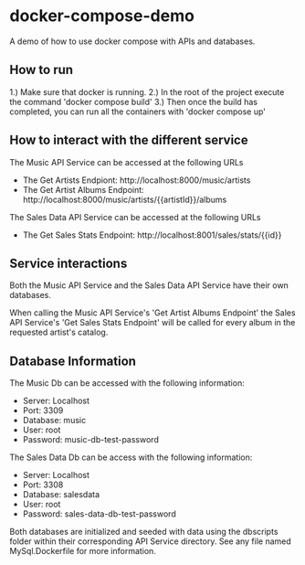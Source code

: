 # docker-compose-demo
 A demo of how to use docker compose with APIs and databases.

 ## How to run
 1.) Make sure that docker is running.
 2.) In the root of the project execute the command 'docker compose build'
 3.) Then once the build has completed, you can run all the containers with 'docker compose up'

 ## How to interact with the different service

 The Music API Service can be accessed at the following URLs

 - The Get Artists Endpiont: http://localhost:8000/music/artists
 - The Get Artist Albums Endpoint: http://localhost:8000/music/artists/{{artistId}}/albums

 The Sales Data API Service can be accessed at the following URLs

- The Get Sales Stats Endpoint: http://localhost:8001/sales/stats/{{id}}

## Service interactions

Both the Music API Service and the Sales Data API Service have their own databases.

When calling the Music API Service's 'Get Artist Albums Endpoint' the Sales API Service's 'Get Sales Stats Endpoint' will be called for every album in the requested artist's catalog.

## Database Information

The Music Db can be accessed with the following information:

- Server: Localhost
- Port: 3309
- Database: music
- User: root
- Password: music-db-test-password

The Sales Data Db can be access with the following information:

- Server: Localhost
- Port: 3308
- Database: salesdata
- User: root
- Password: sales-data-db-test-password

Both databases are initialized and seeded with data using the dbscripts folder within their corresponding API Service directory. See any file named MySql.Dockerfile for more information.
